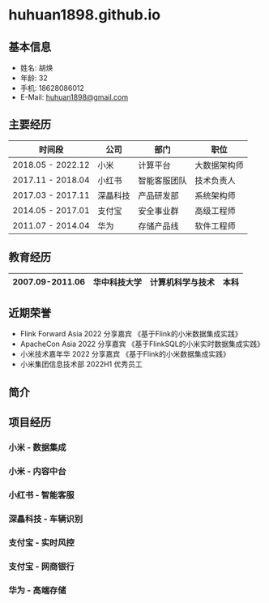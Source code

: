 # huhuan1898.github.io 

## 基本信息
- 姓名: 胡焕
- 年龄: 32
- 手机: 18628086012
- E-Mail: huhuan1898@gmail.com

## 主要经历

| 时间段               | 公司 | 部门 | 职位     |
|-------------------|----|----|--------|
| 2018.05 - 2022.12 | 小米 | 计算平台 | 大数据架构师 |
| 2017.11 - 2018.04 | 小红书 | 智能客服团队 | 技术负责人  |
| 2017.03 - 2017.11 | 深瞐科技 | 产品研发部 | 系统架构师  |
| 2014.05 - 2017.01 | 支付宝 | 安全事业群 | 高级工程师  |
| 2011.07 - 2014.04 | 华为 | 存储产品线 | 软件工程师  |

## 教育经历

| 2007.09-2011.06 | 华中科技大学 | 计算机科学与技术 | 本科  |
|-----------------|--------|----------|-----|

## 近期荣誉

- Flink Forward Asia 2022 分享嘉宾 《基于Flink的小米数据集成实践》
- ApacheCon Asia 2022 分享嘉宾 《基于FlinkSQL的小米实时数据集成实践》
- 小米技术嘉年华 2022 分享嘉宾 《基于Flink的小米数据集成实践》
- 小米集团信息技术部 2022H1 优秀员工

## 简介


## 项目经历

### 小米 - 数据集成

### 小米 - 内容中台

### 小红书 - 智能客服

### 深瞐科技 - 车辆识别

### 支付宝 - 实时风控

### 支付宝 - 网商银行

### 华为 - 高端存储

